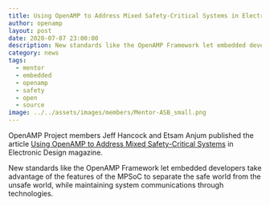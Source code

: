 ```yaml
---
title: Using OpenAMP to Address Mixed Safety-Critical Systems in Electronic Design magazine
author: openamp
layout: post
date: 2020-07-07 23:00:00
description: New standards like the OpenAMP Framework let embedded developers take advantage of the features of the MPSoC to separate the safe world from the unsafe world, while maintaining system communications through technologies.
category: news
tags:
  - mentor
  - embedded
  - openamp
  - safety
  - open
  - source
image: ../../assets/images/members/Mentor-ASB_small.png
---
```


OpenAMP Project members Jeff Hancock and Etsam Anjum published the article [Using OpenAMP to Address Mixed Safety-Critical Systems](https://www.electronicdesign.com/markets/automotive/article/21135976/using-openamp-to-address-mixed-safetycritical-systems) in Electronic Design magazine.

New standards like the OpenAMP Framework let embedded developers take advantage of the features of the MPSoC to separate the safe world from the unsafe world, while maintaining system communications through technologies.
